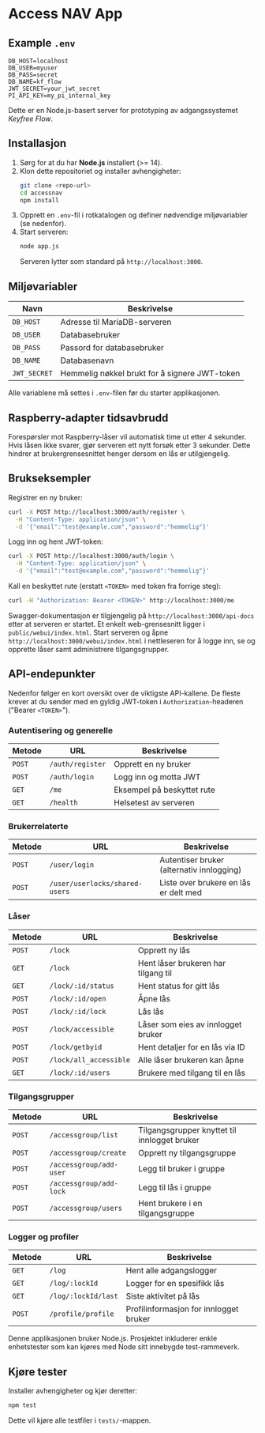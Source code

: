 # Access NAV App
## Example `.env`

```
DB_HOST=localhost
DB_USER=myuser
DB_PASS=secret
DB_NAME=kf_flow
JWT_SECRET=your_jwt_secret
PI_API_KEY=my_pi_internal_key
```

Dette er en Node.js-basert server for prototyping av adgangssystemet *Keyfree Flow*.

## Installasjon

1. Sørg for at du har **Node.js** installert (>= 14).
2. Klon dette repositoriet og installer avhengigheter:
   ```bash
   git clone <repo-url>
   cd accessnav
   npm install
   ```
3. Opprett en `.env`-fil i rotkatalogen og definer nødvendige miljøvariabler (se nedenfor).
4. Start serveren:
   ```bash
   node app.js
   ```
   Serveren lytter som standard på `http://localhost:3000`.

## Miljøvariabler

| Navn       | Beskrivelse                  |
|------------|------------------------------|
| `DB_HOST`  | Adresse til MariaDB-serveren |
| `DB_USER`  | Databasebruker               |
| `DB_PASS`  | Passord for databasebruker   |
| `DB_NAME`  | Databasenavn                 |
| `JWT_SECRET` | Hemmelig nøkkel brukt for å signere JWT-token |

Alle variablene må settes i `.env`-filen før du starter applikasjonen.

## Raspberry-adapter tidsavbrudd

Forespørsler mot Raspberry-låser vil automatisk time ut etter 4 sekunder. Hvis
låsen ikke svarer, gjør serveren ett nytt forsøk etter 3 sekunder. Dette
hindrer at brukergrensesnittet henger dersom en lås er utilgjengelig.

## Brukseksempler

Registrer en ny bruker:
```bash
curl -X POST http://localhost:3000/auth/register \
  -H "Content-Type: application/json" \
  -d '{"email":"test@example.com","password":"hemmelig"}'
```

Logg inn og hent JWT-token:
```bash
curl -X POST http://localhost:3000/auth/login \
  -H "Content-Type: application/json" \
  -d '{"email":"test@example.com","password":"hemmelig"}'
```

Kall en beskyttet rute (erstatt `<TOKEN>` med token fra forrige steg):
```bash
curl -H "Authorization: Bearer <TOKEN>" http://localhost:3000/me
```

Swagger-dokumentasjon er tilgjengelig på `http://localhost:3000/api-docs` etter at serveren er startet.
Et enkelt web-grensesnitt ligger i `public/webui/index.html`. Start serveren og åpne `http://localhost:3000/webui/index.html` i nettleseren for å logge inn, se og opprette låser samt administrere tilgangsgrupper.

## API-endepunkter

Nedenfor følger en kort oversikt over de viktigste API-kallene. De fleste krever at du sender med en gyldig JWT-token i `Authorization`-headeren ("Bearer `<TOKEN>`").

### Autentisering og generelle

| Metode | URL | Beskrivelse |
| ------ | --- | ----------- |
| `POST` | `/auth/register` | Opprett en ny bruker |
| `POST` | `/auth/login` | Logg inn og motta JWT |
| `GET` | `/me` | Eksempel på beskyttet rute |
| `GET` | `/health` | Helsetest av serveren |

### Brukerrelaterte

| Metode | URL | Beskrivelse |
| ------ | --- | ----------- |
| `POST` | `/user/login` | Autentiser bruker (alternativ innlogging) |
| `POST` | `/user/userlocks/shared-users` | Liste over brukere en lås er delt med |

### Låser

| Metode | URL | Beskrivelse |
| ------ | --- | ----------- |
| `POST` | `/lock` | Opprett ny lås |
| `GET` | `/lock` | Hent låser brukeren har tilgang til |
| `GET` | `/lock/:id/status` | Hent status for gitt lås |
| `POST` | `/lock/:id/open` | Åpne lås |
| `POST` | `/lock/:id/lock` | Lås lås |
| `POST` | `/lock/accessible` | Låser som eies av innlogget bruker |
| `POST` | `/lock/getbyid` | Hent detaljer for en lås via ID |
| `POST` | `/lock/all_accessible` | Alle låser brukeren kan åpne |
| `GET` | `/lock/:id/users` | Brukere med tilgang til en lås |

### Tilgangsgrupper

| Metode | URL | Beskrivelse |
| ------ | --- | ----------- |
| `POST` | `/accessgroup/list` | Tilgangsgrupper knyttet til innlogget bruker |
| `POST` | `/accessgroup/create` | Opprett ny tilgangsgruppe |
| `POST` | `/accessgroup/add-user` | Legg til bruker i gruppe |
| `POST` | `/accessgroup/add-lock` | Legg til lås i gruppe |
| `POST` | `/accessgroup/users` | Hent brukere i en tilgangsgruppe |

### Logger og profiler

| Metode | URL | Beskrivelse |
| ------ | --- | ----------- |
| `GET` | `/log` | Hent alle adgangslogger |
| `GET` | `/log/:lockId` | Logger for en spesifikk lås |
| `GET` | `/log/:lockId/last` | Siste aktivitet på lås |
| `POST` | `/profile/profile` | Profilinformasjon for innlogget bruker |


Denne applikasjonen bruker Node.js. Prosjektet inkluderer enkle enhetstester som kan kjøres med Node sitt innebygde test-rammeverk.

## Kjøre tester

Installer avhengigheter og kjør deretter:

```bash
npm test
```

Dette vil kjøre alle testfiler i `tests/`-mappen.
#
